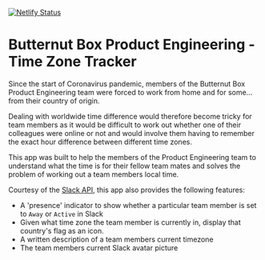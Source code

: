 [![Netlify Status](https://api.netlify.com/api/v1/badges/4bfc0e94-6b4b-48b8-81f9-207c9b1e6933/deploy-status)](https://app.netlify.com/sites/existingcustomerteam/deploys)

# Butternut Box Product Engineering - Time Zone Tracker

Since the start of Coronavirus pandemic, members of the Butternut Box Product
Engineering team were forced to work from home and for some... from their
country of origin.

Dealing with worldwide time difference would therefore become tricky for
team members as it would be difficult to work out whether one of their
colleagues were online or not and would involve them having to remember the
exact hour difference between different time zones.

This app was built to help the members of the Product Engineering team to
understand what the time is for their fellow team mates and solves the problem
of working out a team members local time.

Courtesy of the [Slack API](https://api.slack.com/web), this app also provides
the following features:

- A 'presence' indicator to show whether a particular team member is set to
  `Away` or `Active` in Slack
- Given what time zone the team member is currently in, display that country's
  flag as an icon.
- A written description of a team members current timezone
- The team members current Slack avatar picture
